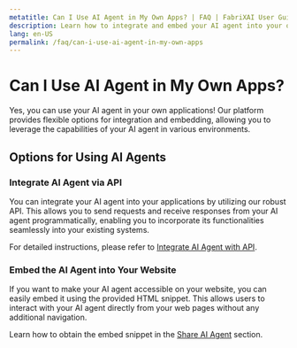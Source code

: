 ```yaml
---
metatitle: Can I Use AI Agent in My Own Apps? | FAQ | FabriXAI User Guide
description: Learn how to integrate and embed your AI agent into your own applications and websites.
lang: en-US
permalink: /faq/can-i-use-ai-agent-in-my-own-apps
---
```


# Can I Use AI Agent in My Own Apps?

Yes, you can use your AI agent in your own applications! Our platform provides flexible options for integration and embedding, allowing you to leverage the capabilities of your AI agent in various environments.

## Options for Using AI Agents

### Integrate AI Agent via API
You can integrate your AI agent into your applications by utilizing our robust API. This allows you to send requests and receive responses from your AI agent programmatically, enabling you to incorporate its functionalities seamlessly into your existing systems.

For detailed instructions, please refer to [Integrate AI Agent with API](/en-us/integrations-api/).


### Embed the AI Agent into Your Website
If you want to make your AI agent accessible on your website, you can easily embed it using the provided HTML snippet. This allows users to interact with your AI agent directly from your web pages without any additional navigation.

Learn how to obtain the embed snippet in the [Share AI Agent](/en-us/share-ai-agent/) section.
